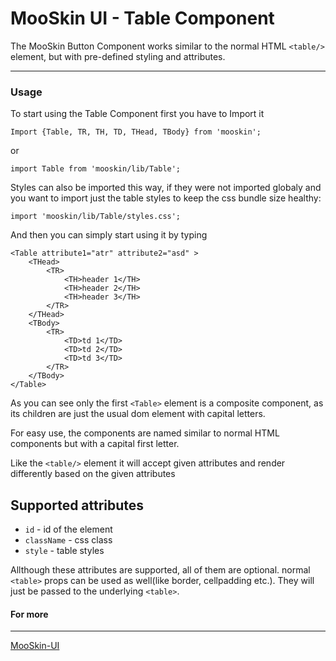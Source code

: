 # MooSkin UI - Table Component

The MooSkin Button Component works similar to the normal HTML `<table/>` element, but with pre-defined styling and attributes.

___

### Usage

To start using the Table Component first you have to Import it

```
Import {Table, TR, TH, TD, THead, TBody} from 'mooskin';
```
or
```
import Table from 'mooskin/lib/Table';
```

Styles can also be imported this way, if they were not imported globaly and you want to import just the table styles to keep the css bundle size healthy: 

```
import 'mooskin/lib/Table/styles.css';
```

And then you can simply start using it by typing

```
<Table attribute1="atr" attribute2="asd" >
    <THead>
        <TR>
            <TH>header 1</TH>
            <TH>header 2</TH>
            <TH>header 3</TH>
        </TR>
    </THead>
    <TBody>
        <TR>
            <TD>td 1</TD>
            <TD>td 2</TD>
            <TD>td 3</TD>
        </TR>
    </TBody>
</Table>
```
As you can see only the first `<Table>` element is a composite component, as its children are just the usual dom element with capital letters.


For easy use, the components are named similar to normal HTML components but with a capital first letter.

Like the `<table/>` element it will accept given attributes and render differently based on the given attributes

<div class="playground-doc">

## Supported attributes 

* `id` - id of the element
* `className` - css class
* `style` - table styles

Allthough these attributes are supported, all of them are optional. normal `<table>` props can be used as well(like border, cellpadding etc.). They will just be passed to the underlying `<table>`. 

</div>

#### For more

___

[MooSkin-UI](https://github.com/moosend/mooskin-ui)
